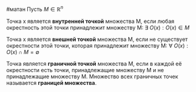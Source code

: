 #матан 
Пусть $M \in \mathbb{R}^n$

Точка х является **внутренней точкой** множества M, если любая окрестность этой точки принадлежит множеству M: $\exists \ O(x): O(x) \in M$

Точка х является **внешней точкой** множества M, если не существует окрестности этой точки, которая принадлежит множеству M: $\forall \ O(x): O(x) \cap M = \emptyset$

Точка является **граничной точкой** множества M, если в каждой её окрестности есть точки, принадлежащие множеству M и не принадлежащие множеству M. Множество всех граничных точек называется **границей множества**.
